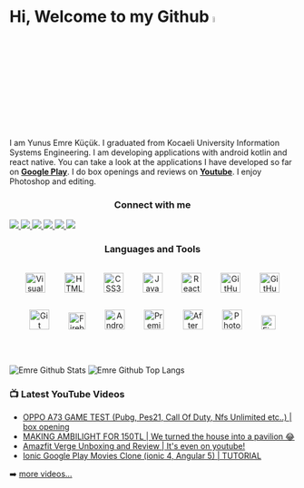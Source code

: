 # Hi, Welcome to my Github <a href="https://www.youtube.com/channel/UCQE_og18zGvwLyBJSkiBANw"><img src="https://media.giphy.com/media/hvRJCLFzcasrR4ia7z/giphy.gif" width="5%"></a>

I am Yunus Emre Küçük. I graduated from Kocaeli University Information Systems Engineering. I am developing applications with android kotlin and react native. You can take a look at the applications I have developed so far on <strong><a href='https://play.google.com/store/apps/developer?id=Emo+Dev.' target='_blank' >Google Play</a></strong>. I do box openings and reviews on <strong><a href='https://www.youtube.com/channel/UCQE_og18zGvwLyBJSkiBANw' target='_blank'>Youtube</a></strong>. I enjoy Photoshop and editing.

<h3 align="center">Connect with me</h3>

<a href='https://www.youtube.com/channel/UCQE_og18zGvwLyBJSkiBANw' target="_blank">
<img src="https://img.shields.io/youtube/channel/subscribers/UCQE_og18zGvwLyBJSkiBANw?logo=youtube&logoColor=red&style=for-the-badge" />
</a>

<a href='https://twitter.com/GReddy_5' target="_blank">
<img src="https://img.shields.io/twitter/follow/GReddy_5?color=1DA1F2&logo=twitter&style=for-the-badge" />
</a>

 <a href='https://github.com/emrekk52' target="_blank">
<img src="https://img.shields.io/github/followers/emrekk52?color=cacaca&logo=github&style=for-the-badge" />
  </a>
  
<a href='https://www.linkedin.com/in/emre-kucukk/' target="_blank">
<img src="https://img.shields.io/badge/emre-kucukk?color=004182&style=for-the-badge&logo=linkedin&logoColor=white" />
</a>

<a href='https://www.instagram.com/emrek52/' target="_blank">
<img src="https://img.shields.io/badge/emrek52-E4405F?style=for-the-badge&logo=instagram&logoColor=white" />
</a>

<a href='mailto:emrek5252@gmail.com'>
<img src="https://img.shields.io/badge/emrek5252@gmail.com-D14836?style=for-the-badge&logo=gmail&logoColor=white" />
</a>

<h3 align="center">Languages and Tools</h3>

<div align="center">


<img  alt="Visual Studio Code" width="35px" src="https://cdn.jsdelivr.net/gh/devicons/devicon/icons/vscode/vscode-original.svg" style="padding:15px;" />
<img  alt="HTML5" width="35px" src="https://cdn.jsdelivr.net/gh/devicons/devicon/icons/html5/html5-original.svg" style="padding:15px;" />
<img  alt="CSS3" width="35px" src="https://cdn.jsdelivr.net/gh/devicons/devicon/icons/css3/css3-original.svg" style="padding:15px;" />
<img  alt="JavaScript" width="35px" src="https://cdn.jsdelivr.net/gh/devicons/devicon/icons/javascript/javascript-original.svg" style="padding:15px;" />
<img alt="React" width="35px" src="https://cdn.jsdelivr.net/gh/devicons/devicon/icons/react/react-original.svg" style="padding:15px;" />
<img  alt="GitHub" width="35px" src="https://user-images.githubusercontent.com/3369400/139447912-e0f43f33-6d9f-45f8-be46-2df5bbc91289.png#gh-dark-mode-only" style="padding:15px;" />
<img  alt="GitHub" width="35px" src="https://user-images.githubusercontent.com/3369400/139448065-39a229ba-4b06-434b-bc67-616e2ed80c8f.png#gh-light-mode-only" style="padding:15px;" />
<img alt="Git" width="35px" src="https://cdn.jsdelivr.net/gh/devicons/devicon/icons/git/git-original.svg" style="padding:15px;" />
<img alt='Firebase' width='30px'  src="https://user-images.githubusercontent.com/50170946/184148173-4cafd774-db55-4e98-8b4b-3f60ade33f3c.png" style="padding:15px;" />
<img alt='Android' width='35px'  src="https://user-images.githubusercontent.com/50170946/184148512-a71dcdcb-34a1-4539-bf0e-152da2753eb8.png"  style="padding:15px;"/>
<img alt='Premiere Pro' width='35px' src="https://user-images.githubusercontent.com/50170946/184149422-a6a3656e-57fe-493e-820c-9539d359b731.png" style="padding:15px;" />
<img alt='After Effect' width='35px' src="https://user-images.githubusercontent.com/50170946/184149427-ab2fb14c-fec4-4259-b7af-c344e7324797.png" style="padding:15px;" />
<img alt='Photoshop' width='35px' src="https://user-images.githubusercontent.com/50170946/184149432-f579ff4b-7929-4d31-af5e-9358bf4e9568.png" style="padding:15px;" />
<img alt='Figma' width='25px' src="https://user-images.githubusercontent.com/50170946/184149395-4a33ea0b-ac8c-4583-8bdd-7b7c7fbad3d5.svg" style="padding:15px;" />
</div>


<br />
<br />


![Emre Github Stats](https://github-readme-stats.vercel.app/api?username=emrekk52&show_icons=true&theme=solarized-light)
![Emre Github Top Langs](https://github-readme-stats.vercel.app/api/top-langs/?username=emrekk52&layout=compact&theme=solarized-light")


### 📺 Latest YouTube Videos

<!-- YOUTUBE:START -->
- [OPPO A73 GAME TEST (Pubg, Pes21, Call Of Duty, Nfs Unlimited etc..) | box opening](https://www.youtube.com/watch?v=65wNltlMPcs&t=36s)
- [MAKING AMBILIGHT FOR 150TL | We turned the house into a pavilion 😂](https://www.youtube.com/watch?v=q6UfZBhSw6o)
- [Amazfit Verge Unboxing and Review | It's even on youtube!](https://www.youtube.com/watch?v=f_dCmH_b7yE&t=948s)
- [Ionic Google Play Movies Clone (ionic 4, Angular 5) | TUTORIAL](https://www.youtube.com/watch?v=PsH9Sfn1tRU&t=16s)
<!-- YOUTUBE:END -->

➡️ [more videos...](https://www.youtube.com/c/EmreK%C3%BC%C3%A7%C3%BCk/videos)




<!--
**emrekk52/emrekk52** is a ✨ _special_ ✨ repository because its `README.md` (this file) appears on your GitHub profile.

Here are some ideas to get you started:

- 🔭 I’m currently working on ...
- 🌱 I’m currently learning ...
- 👯 I’m looking to collaborate on ...
- 🤔 I’m looking for help with ...
- 💬 Ask me about ...
- 📫 How to reach me: ...
- 😄 Pronouns: ...
- ⚡ Fun fact: ...
-->
